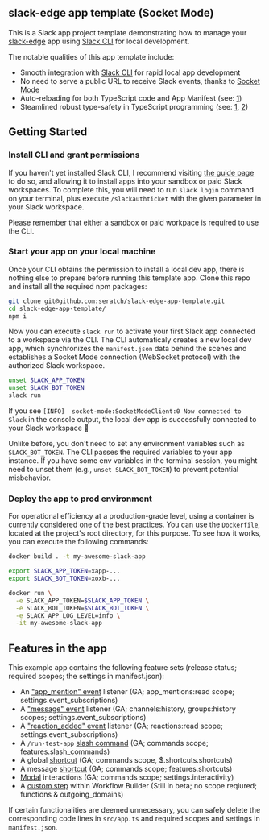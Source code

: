 ## slack-edge app template (Socket Mode)

This is a Slack app project template demonstrating how to manage your [slack-edge](https://github.com/seratch/slack-edge) app using [Slack CLI](https://api.slack.com/automation/cli/install) for local development.

The notable qualities of this app template include:

* Smooth integration with [Slack CLI](https://api.slack.com/automation/cli/install) for rapid local app development
* No need to serve a public URL to receive Slack events, thanks to [Socket Mode](https://api.slack.com/apis/connections/socket)
* Auto-reloading for both TypeScript code and App Manifest (see: [1](https://github.com/seratch/slack-edge-app-template/blob/main/package.json))
* Steamlined robust type-safety in TypeScript programming (see: [1](https://github.com/seratch/slack-edge), [2](https://github.com/seratch/slack-web-api-client))

## Getting Started

### Install CLI and grant permissions

If you haven't yet installed Slack CLI, I recommend visiting [the guide page](https://api.slack.com/automation/cli/install) to do so, and allowing it to install apps into your sandbox or paid Slack workspaces. To complete this, you will need to run `slack login` command on your terminal, plus execute `/slackauthticket` with the given parameter in your Slack workspace.

Please remember that either a sandbox or paid workpace is required to use the CLI.

### Start your app on your local machine

Once your CLI obtains the permission to install a local dev app, there is nothing else to prepare before running this template app. Clone this repo and install all the required npm packages:

```bash
git clone git@github.com:seratch/slack-edge-app-template.git
cd slack-edge-app-template/
npm i
```

Now you can execute `slack run` to activate your first Slack app connected to a workspace via the CLI. The CLI automaticaly creates a new local dev app, which synchronizes the `manifest.json` data behind the scenes and establishes a Socket Mode connection (WebSocket protocol) with the authorized Slack workspace.

```bash
unset SLACK_APP_TOKEN
unset SLACK_BOT_TOKEN
slack run
```

If you see `[INFO]  socket-mode:SocketModeClient:0 Now connected to Slack` in the console output, the local dev app is successfully connected to your Slack workspace :tada:

Unlike before, you don't need to set any environment variables such as `SLACK_BOT_TOKEN`. The CLI passes the required variables to your app instance. If you have some env variables in the terminal session, you might need to unset them (e.g., `unset SLACK_BOT_TOKEN`) to prevent potential misbehavior.

### Deploy the app to prod environment

For operational efficiency at a production-grade level, using a container is currently considered one of the best practices. You can use the `Dockerfile`, located at the project's root directory, for this purpose. To see how it works, you can execute the following commands:

```bash
docker build . -t my-awesome-slack-app

export SLACK_APP_TOKEN=xapp-...
export SLACK_BOT_TOKEN=xoxb-...

docker run \
  -e SLACK_APP_TOKEN=$SLACK_APP_TOKEN \
  -e SLACK_BOT_TOKEN=$SLACK_BOT_TOKEN \
  -e SLACK_APP_LOG_LEVEL=info \
  -it my-awesome-slack-app
```

## Features in the app

This example app contains the following feature sets (release status; required scopes; the settings in manifest.json):

* An ["app_mention" event](https://api.slack.com/events/app_mention) listener (GA; app_mentions:read scope; settings.event_subscriptions)
* A ["message" event](https://api.slack.com/events/message) listener (GA; channels:history, groups:history scopes; settings.event_subscriptions)
* A ["reaction_added" event](https://api.slack.com/events/reaction_added) listener (GA; reactions:read scope; settings.event_subscriptions)
* A `/run-test-app` [slash command](https://api.slack.com/interactivity/slash-commands) (GA; commands scope; features.slash_commands)
* A global [shortcut](https://api.slack.com/interactivity/shortcuts) (GA; commands scope, $.shortcuts.shortcuts)
* A message [shortcut](https://api.slack.com/interactivity/shortcuts) (GA; commands scope; features.shortcuts)
* [Modal](https://api.slack.com/surfaces/modals) interactions (GA; commands scope; settings.interactivity)
* A [custom step](https://api.slack.com/automation/functions/custom-bolt) within Workflow Builder (Still in beta; no scope reqiured; functions & outgoing_domains)

If certain functionalities are deemed unnecessary, you can safely delete the corresponding code lines in `src/app.ts` and required scopes and settings in `manifest.json`.
